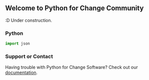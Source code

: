## Welcome to Python for Change Community

:D Under construction.

### Python

```python
import json
```

### Support or Contact

Having trouble with Python for Change Software? Check out our [documentation](https://pythonforchange.github.io/).
